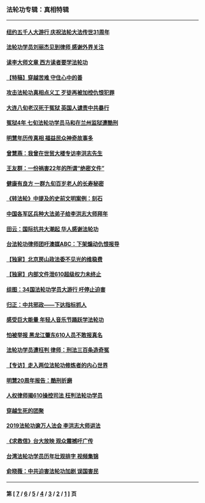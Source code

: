 ### 法轮功专辑：真相特辑
---
#### [纽约五千人大游行 庆祝法轮大法传世31周年](../../pages/nf4389/n13995110.md?09090430) 
#### [法轮功学员刘丽杰见到律师 感谢外界关注](../../pages/nf4389/n13927012.md?09090430) 
#### [读李大师文章 西方读者要学法轮功](../../pages/nf4389/n13925142.md?09090430) 
#### [【特稿】穿越苦难 守住心中的善](../../pages/nf4389/n13784979.md?09090430) 
#### [攻击法轮功真相点义工 歹徒再被加控仇恨犯罪](../../pages/nf4389/n13601019.md?09090430) 
#### [大连八旬老汉死于冤狱 英国人谴责中共暴行](../../pages/nf4389/n13480118.md?09090430) 
#### [冤狱4年 七旬法轮功学员马和在兰州监狱遭酷刑](../../pages/nf4389/n13304688.md?09090430) 
#### [明慧年历传真相 福益民众神奇故事多](../../pages/nf4389/n13294545.md?09090430) 
#### [曾慧燕：我曾在世贸大楼专访李洪志先生](../../pages/nf4389/n12898729.md?09090430) 
#### [王友群：一份祸害22年的所谓“绝密文件”](../../pages/nf4389/n12871750.md?09090430) 
#### [健康有良方 一群九旬百岁老人的长寿秘密](../../pages/nf4389/n12847475.md?09090430) 
#### [《转法轮》中提及的史前文明案例：刻石](../../pages/nf4389/n12758577.md?09090430) 
#### [中国各军区兵种大法弟子给李洪志大师拜年](../../pages/nf4389/n12750047.md?09090430) 
#### [田云：国际抗共大潮起 华人感谢法轮功](../../pages/nf4389/n12357708.md?09090430) 
#### [台法轮功律师团吁澳媒ABC：下架煽动仇恨报导](../../pages/nf4389/n12279917.md?09090430) 
#### [【独家】北京房山政法委不见光的维稳费](../../pages/nf4389/n12031979.md?09090430) 
#### [【独家】内部文件泄610超级权力未终止](../../pages/nf4389/n12023895.md?09090430) 
#### [组图：34国法轮功学员大游行 吁停止迫害](../../pages/nf4389/n11492658.md?09090430) 
#### [归正：中共邪政——下达指标抓人](../../pages/nf4389/n11474770.md?09090430) 
#### [感受巨大能量 年轻人音乐节踊跃学法轮功](../../pages/nf4389/n11441981.md?09090430) 
#### [怕被举报 黑龙江肇东610人员不敢报真名](../../pages/nf4389/n11436499.md?09090430) 
#### [法轮功学员遭枉判 律师：刑法三百条造奇冤](../../pages/nf4389/n11433943.md?09090430) 
#### [【专访】走入两位法轮功修炼者的内心世界](../../pages/nf4389/n11415623.md?09090430) 
#### [明慧20周年报告：酷刑折磨](../../pages/nf4389/n11387954.md?09090430) 
#### [人权律师揭610操控司法 枉判法轮功学员](../../pages/nf4389/n11313370.md?09090430) 
#### [穿越生死的团聚](../../pages/nf4389/n11258922.md?09090430) 
#### [2019法轮功逾万人法会 李洪志大师讲法](../../pages/nf4389/n11265303.md?09090430) 
#### [《求救信》台大放映 观众震撼吁广传](../../pages/nf4389/n10922251.md?09090430) 
#### [台湾法轮功学员历年壮观排字 视频集锦](../../pages/nf4389/n10878789.md?09090430) 
#### [俞晓薇：中共迫害法轮功加剧 误国害民](../../pages/nf4389/n10859260.md?09090430) 

---
#### 第 [ [7](./7.md?09090430) / [6](./6.md?09090430) / [5](./5.md?09090430) / [4](./4.md?09090430) / [3](./3.md?09090430) / [2](./2.md?09090430) / [1](./1.md?09090430) ] 页
